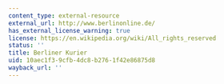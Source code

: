 ```yaml
---
content_type: external-resource
external_url: http://www.berlinonline.de/
has_external_license_warning: true
license: https://en.wikipedia.org/wiki/All_rights_reserved
status: ''
title: Berliner Kurier
uid: 10aec1f3-9cfb-4dc8-b276-1f42e86875d8
wayback_url: ''
---
```

